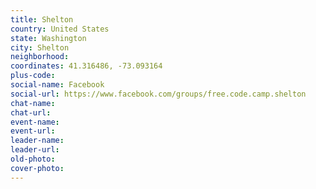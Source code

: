 ```yaml
---
title: Shelton
country: United States
state: Washington
city: Shelton
neighborhood: 
coordinates: 41.316486, -73.093164
plus-code:
social-name: Facebook
social-url: https://www.facebook.com/groups/free.code.camp.shelton
chat-name:
chat-url:
event-name:
event-url:
leader-name:
leader-url:
old-photo: 
cover-photo:
---
```

